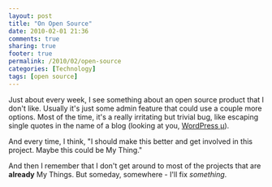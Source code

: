 ```yaml
---
layout: post
title: "On Open Source"
date: 2010-02-01 21:36
comments: true
sharing: true
footer: true
permalink: /2010/02/open-source
categories: [Technology]
tags: [open source]
---
```

Just about every week, I see something about an open source product that I don't like. Usually it's just some admin feature that could use a couple more options. Most of the time, it's a really irritating but trivial bug, like escaping single quotes in the name of a blog (looking at you, [WordPress µ](http://mu.wordpress.org/)).

And every time, I think, "I should make this better and get involved in this project. Maybe this could be My Thing."

And then I remember that I don't get around to most of the projects that are **already** My Things. But someday, somewhere - I'll fix *something*.